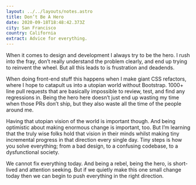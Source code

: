 ```yaml
---
layout: ../../layouts/notes.astro
title: Don’t Be A Hero
date: 2020-09-18T18:48:42.373Z
city: San Francisco
country: California
extract: Advice for everything.
---
```


When it comes to design and development I always try to be the hero. I rush into the fray, don’t really understand the problem clearly, and end up trying to reinvent the wheel. But all this leads to is frustration and deadends.

When doing front-end stuff this happens when I make giant CSS refactors, where I hope to catapult us into a utopian world without Bootstrap. 1000+ line pull requests that are basically impossible to review, test, and find any regressions in. Being the hero here doesn’t just end up wasting my time when those PRs don’t ship, but they also waste all the time of the people around me.

Having that utopian vision of the world is important though. And being optimistic about making enormous change is important, too. But I’m learning that the truly wise folks hold that vision in their minds whilst making tiny incremental progress in that direction every single day. Tiny steps is how you solve everything; from a bad design, to a confusing codebase, to a dysfunctional society.

We cannot fix everything today. And being a rebel, being the hero, is short-lived and attention seeking. But if we quietly make this one small change today then we can begin to push everything in the right direction.
